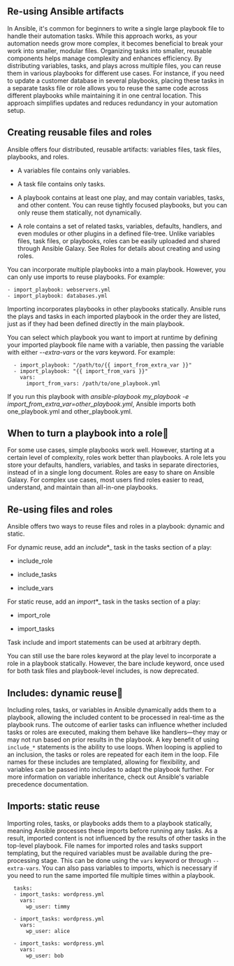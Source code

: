 ## Re-using Ansible artifacts
In Ansible, it's common for beginners to write a single large playbook file to handle their automation tasks. While this approach works, as your automation needs grow more complex, it becomes
beneficial to break your work into smaller, modular files. Organizing tasks into smaller, reusable components helps manage complexity and enhances efficiency. By distributing variables, tasks,
and plays across multiple files, you can reuse them in various playbooks for different use cases. For instance, if you need to update a customer database in several playbooks, placing these tasks
in a separate tasks file or role allows you to reuse the same code across different playbooks while maintaining it in one central location. This approach simplifies updates and reduces 
redundancy in your automation setup.



## Creating reusable files and roles
Ansible offers four distributed, reusable artifacts: variables files, task files, playbooks, and roles.

- A variables file contains only variables.

- A task file contains only tasks.

- A playbook contains at least one play, and may contain variables, tasks, and other content. You can reuse tightly focused playbooks, but you can only reuse them statically, not dynamically.

- A role contains a set of related tasks, variables, defaults, handlers, and even modules or other plugins in a defined file-tree. Unlike variables files, task files, or playbooks, roles can be easily uploaded and shared through Ansible Galaxy. See Roles for details about creating and using roles.


You can incorporate multiple playbooks into a main playbook. However, you can only use imports to reuse playbooks. For example:

    - import_playbook: webservers.yml
    - import_playbook: databases.yml
    
Importing incorporates playbooks in other playbooks statically. Ansible runs the plays and tasks in each imported playbook in the order they are listed, just as if they had been defined directly in the main playbook.

You can select which playbook you want to import at runtime by defining your imported playbook file name with a variable, then passing the variable with either _--extra-vars_ or the _vars_ keyword. For example:

      - import_playbook: "/path/to/{{ import_from_extra_var }}"
      - import_playbook: "{{ import_from_vars }}"
        vars:
          import_from_vars: /path/to/one_playbook.yml

If you run this playbook with _ansible-playbook my_playbook -e import_from_extra_var=other_playbook.yml_, Ansible imports both one_playbook.yml and other_playbook.yml.

## When to turn a playbook into a role
For some use cases, simple playbooks work well. However, starting at a certain level of complexity, roles work better than playbooks. A role lets you store your defaults, handlers, variables, and tasks in separate directories, instead of in a single long document. Roles are easy to share on Ansible Galaxy. For complex use cases, most users find roles easier to read, understand, and maintain than all-in-one playbooks.

## Re-using files and roles
Ansible offers two ways to reuse files and roles in a playbook: dynamic and static.

For dynamic reuse, add an _include_*_ task in the tasks section of a play:

- include_role

- include_tasks

- include_vars

For static reuse, add an _import_*_ task in the tasks section of a play:

- import_role

- import_tasks

Task include and import statements can be used at arbitrary depth.

You can still use the bare roles keyword at the play level to incorporate a role in a playbook statically. However, the bare include keyword, once used for both task files and playbook-level includes, is now deprecated.


##  Includes: dynamic reuse

Including roles, tasks, or variables in Ansible dynamically adds them to a playbook, allowing the included content to be processed in real-time as the playbook runs. 
The outcome of earlier tasks can influence whether included tasks or roles are executed, making them behave like handlers—they may or may not run based on prior results in the playbook. 
A key benefit of using `include_*` statements is the ability to use loops. When looping is applied to an inclusion, the tasks or roles are repeated for each item in the loop. File names for these includes are templated, allowing for flexibility, and variables can be passed into includes to adapt the playbook further. For more information on variable inheritance, check out Ansible's variable precedence documentation.

## Imports: static reuse
Importing roles, tasks, or playbooks adds them to a playbook statically, meaning Ansible processes these imports before running any tasks. As a result, imported content is not influenced by the results of other tasks in the top-level playbook. File names for imported roles and tasks support templating, but the required variables must be available during the pre-processing stage. This can be done using the `vars` keyword or through `--extra-vars`. You can also pass variables to imports, which is necessary if you need to run the same imported file multiple times within a playbook.




      tasks:
      - import_tasks: wordpress.yml
        vars:
          wp_user: timmy
      
      - import_tasks: wordpress.yml
        vars:
          wp_user: alice
      
      - import_tasks: wordpress.yml
        vars:
          wp_user: bob




















































































































